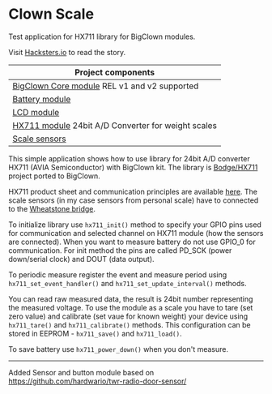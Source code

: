 # Clown Scale

Test application for HX711 library for BigClown modules.

Visit [Hacksters.io](https://www.hackster.io/matejus/clown-scales-13d6cb) to read the story.

|Project components |
|-|
|[BigClown Core module](https://developers.hardwario.com/hardware/about-core-module) REL v1 and v2 supported |
|[Battery module](https://developers.hardwario.com/hardware/about-battery-module)  |
|[LCD module](https://developers.hardwario.com/hardware/about-lcd-module)   |
|[HX711 module](https://arduino-shop.cz/arduino/998-ad-prevodnik-modul-24-bit-2-kanaly-hx711.html) 24bit A/D Converter for weight scales |
|[Scale sensors](https://arduino-shop.cz/arduino/2202-vahovy-senzor-50-kg.html)     |

This simple application shows how to use library for 24bit A/D converter HX711 (AVIA Semiconductor) with BigClown kit. The library is [Bodge/HX711](https://github.com/bogde/HX711) project ported to BigClown.

HX711 product sheet and communication principles are available [here](https://www.mouser.com/datasheet/2/813/hx711_english-1022875.pdf). The scale sensors (in my case sensors from personal scale) have to connected to the [Wheatstone bridge](https://en.wikipedia.org/wiki/Wheatstone_bridge).

To initialize library use `hx711_init()` method to specify your GPIO pins used for communication and selected channel on HX711 module (how the sensors are connected). When you want to measure battery do not use GPIO_0 for communication. For init method the pins are called PD_SCK (power down/serial clock) and DOUT (data output).

To periodic measure register the event and measure period using `hx711_set_event_handler()` and `hx711_set_update_interval()` methods.

You can read raw measured data, the result is 24bit number representing the measured voltage. To use the module as a scale you have to tare (set zero value) and calibrate (set vaue for known weight) your device using `hx711_tare()` and `hx711_calibrate()` methods. This configuration can be stored in EEPROM - `hx711_save()` and `hx711_load()`.

To save battery use `hx711_power_down()` when you don't measure.

------------------

Added Sensor and button module based on https://github.com/hardwario/twr-radio-door-sensor/


